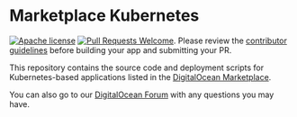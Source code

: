 # Marketplace Kubernetes

[![Apache license](https://img.shields.io/badge/license-Apache-blue.svg)](LICENSE) [![Pull Requests Welcome](https://img.shields.io/badge/PRs-welcome-brightgreen.svg?style=flat)](http://makeapullrequest.com). Please review the [contributor guidelines](CONTRIBUTING.md) before building your app and submitting your PR.

This repository contains the source code and deployment scripts for Kubernetes-based applications listed in the [DigitalOcean Marketplace](https://marketplace.digitalocean.com).

You can also go to our [DigitalOcean Forum](https://forum.digitalocean.com/) with any questions you may have. 
